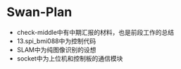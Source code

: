 # Swan-Plan

- check-middle中有中期汇报的材料，也是前段工作的总结
- 13.spi_bmi088中为控制代码
- SLAM中为纯图像识别的设想
- socket中为上位机和控制板的通信模块
